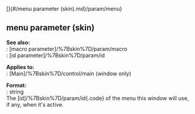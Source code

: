 []{#/menu parameter (skin).md}/param/menu}    
## menu parameter (skin)    
**See also:**    
:   [macro parameter]/%7Bskin%7D/param/macro    
:   [id parameter]/%7Bskin%7D/param/id    
<!-- -->    
**Applies to:**    
:   [Main]/%7Bskin%7D/control/main (window only)    
<!-- -->    
**Format:**    
:   string    
The [id]/%7Bskin%7D/param/id{.code} of the menu this window will use,    
if any, when it\'s active.  
